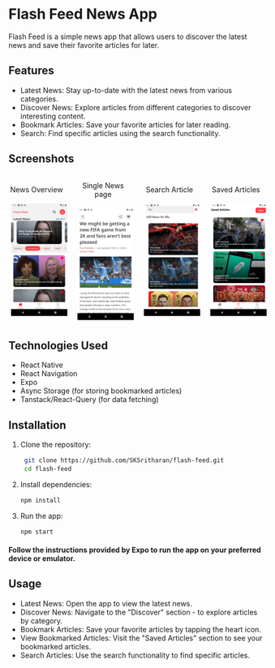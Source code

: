 # Flash Feed News App

Flash Feed is a simple news app that allows users to discover the latest news and save their favorite articles for later.

## Features

- Latest News: Stay up-to-date with the latest news from various categories.
- Discover News: Explore articles from different categories to discover interesting content.
- Bookmark Articles: Save your favorite articles for later reading.
- Search: Find specific articles using the search functionality.

## Screenshots

<div style="display: flex; justify-content: space-between; align-items: center;">
    <div style="text-align: center; width: 22%;">
        <p>News Overview</p>
        <img src="./assets/screenshots/overview.png" alt="News Overview" title="News Overview" style="width: 100%; padding: 5px;" />
    </div>
    <div style="text-align: center; width: 22%;">
        <p>Single News page</p>
        <img src="./assets/screenshots/news.png" alt="Single News page" title="Single News page" style="width: 100%; padding: 5px;" />
    </div>
    <div style="text-align: center; width: 22%;">
        <p>Search Article</p>
        <img src="./assets/screenshots/search.png" alt="Search Article" title="Search Article" style="width: 100%; padding: 5px;" />
    </div>
    <div style="text-align: center; width: 22%;">
        <p>Saved Articles</p>
        <img src="./assets/screenshots/saved.png" alt="Saved Articles" title="Saved Articles" style="width: 100%; padding: 5px;" />
    </div>
</div>

## Technologies Used

- React Native
- React Navigation
- Expo
- Async Storage (for storing bookmarked articles)
- Tanstack/React-Query (for data fetching)

## Installation

1. Clone the repository:

   ```bash
    git clone https://github.com/SKSritharan/flash-feed.git
    cd flash-feed

   ```

2. Install dependencies:

   ```bash
   npm install

   ```

3. Run the app:
   ```bash
   npm start
   ```

#### Follow the instructions provided by Expo to run the app on your preferred device or emulator.

## Usage

- Latest News: Open the app to view the latest news.
- Discover News: Navigate to the "Discover" section - to explore articles by category.
- Bookmark Articles: Save your favorite articles by tapping the heart icon.
- View Bookmarked Articles: Visit the "Saved Articles" section to see your bookmarked articles.
- Search Articles: Use the search functionality to find specific articles.
